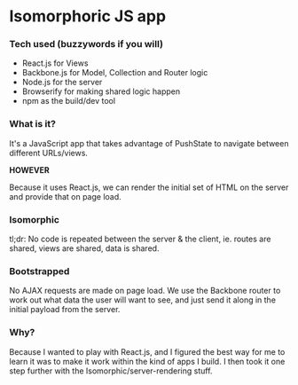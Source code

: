 # Isomorphoric JS app

### Tech used (buzzywords if you will)
* React.js for Views
* Backbone.js for Model, Collection and Router logic
* Node.js for the server
* Browserify for making shared logic happen
* npm as the build/dev tool

### What is it?

It's a JavaScript app that takes advantage of PushState to navigate between different URLs/views.

**HOWEVER**

Because it uses React.js, we can render the initial set of HTML on the server and provide that on page load.

### Isomorphic

tl;dr: No code is repeated between the server & the client, ie. routes are shared, views are shared, data is shared.

### Bootstrapped

No AJAX requests are made on page load. We use the Backbone router to work out what data the user will want to see, and just send it along in the initial payload from the server.

### Why?

Because I wanted to play with React.js, and I figured the best way for me to learn it was to make it work within the kind of apps I build. I then took it one step further with the Isomorphic/server-rendering stuff.

